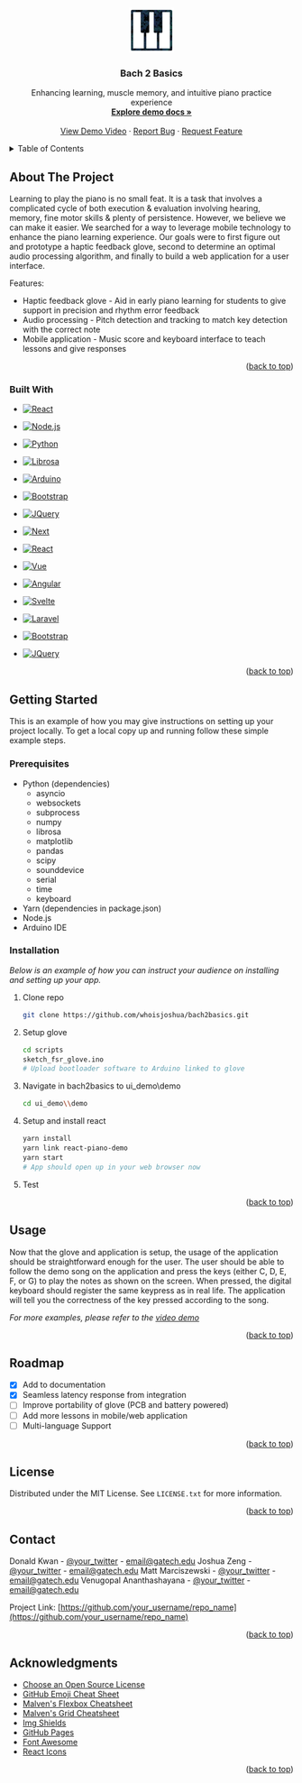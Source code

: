 <a id="readme-top"></a>
<!-- PROJECT SHIELDS -->
<!--
*** I'm using markdown "reference style" links for readability.
*** Reference links are enclosed in brackets [ ] instead of parentheses ( ).
*** See the bottom of this document for the declaration of the reference variables
*** for contributors-url, forks-url, etc. This is an optional, concise syntax you may use.
*** https://www.markdownguide.org/basic-syntax/#reference-style-links
-->

<!-- PROJECT LOGO -->
<br />
<div align="center">
  <a href="https://github.com/othneildrew/Best-README-Template">
    <img src="images/logo.png" alt="Logo" width="80" height="80">
  </a>

  <h3 align="center">Bach 2 Basics</h3>

  <p align="center">
    Enhancing learning, muscle memory, and intuitive piano practice experience
    <br />
    <a href="https://github.com/whoisjoshua/bach2basics/blob/main/ui_demo/demo/README.md"><strong>Explore demo docs »</strong></a>
    <br />
    <br />
    <a href="https://youtu.be/aqDngu3gyLE">View Demo Video</a>
    ·
    <a href="https://github.com/whoisjoshua/bach2basics/issues/new?labels=bug&template=bug-report---.md">Report Bug</a>
    ·
    <a href="https://github.com/whoisjoshua/bach2basics/issues/new?labels=enhancement&template=feature-request---.md">Request Feature</a>
  </p>
</div>



<!-- TABLE OF CONTENTS -->
<details>
  <summary>Table of Contents</summary>
  <ol>
    <li>
      <a href="#about-the-project">About The Project</a>
      <ul>
        <li><a href="#built-with">Built With</a></li>
      </ul>
    </li>
    <li>
      <a href="#getting-started">Getting Started</a>
      <ul>
        <li><a href="#prerequisites">Prerequisites</a></li>
        <li><a href="#installation">Installation</a></li>
      </ul>
    </li>
    <li><a href="#usage">Usage</a></li>
    <li><a href="#roadmap">Roadmap</a></li>
    <li><a href="#contributing">Contributing</a></li>
    <li><a href="#license">License</a></li>
    <li><a href="#contact">Contact</a></li>
    <li><a href="#acknowledgments">Acknowledgments</a></li>
  </ol>
</details>



<!-- ABOUT THE PROJECT -->
## About The Project

Learning to play the piano is no small feat. It is a task that involves a complicated cycle of both execution & evaluation involving hearing, memory, fine motor skills & plenty of persistence. However, we believe we can make it easier. We searched for a way to leverage mobile technology to enhance the piano learning experience. Our goals were to first figure out and prototype a haptic feedback glove, second to determine an optimal audio processing algorithm, and finally to build a web application for a user interface. 

Features:
* Haptic feedback glove - Aid in early piano learning for students to give support in precision and rhythm error feedback
* Audio processing - Pitch detection and tracking to match key detection with the correct note
* Mobile application - Music score and keyboard interface to teach lessons and give responses



<p align="right">(<a href="#readme-top">back to top</a>)</p>



### Built With

* [![React][React.js]][React-url]
* [![Node.js][Node.js]][Node-url]
* [![Python][Python.org]][Python-url]
* [![Librosa][Librosa.org]][Librosa-url]
* [![Arduino][Arduino.cc]][Arduino-url]
* [![Bootstrap][Bootstrap.com]][Bootstrap-url]
* [![JQuery][JQuery.com]][JQuery-url]

* [![Next][Next.js]][Next-url]
* [![React][React.js]][React-url]
* [![Vue][Vue.js]][Vue-url]
* [![Angular][Angular.io]][Angular-url]
* [![Svelte][Svelte.dev]][Svelte-url]
* [![Laravel][Laravel.com]][Laravel-url]
* [![Bootstrap][Bootstrap.com]][Bootstrap-url]
* [![JQuery][JQuery.com]][JQuery-url]

<p align="right">(<a href="#readme-top">back to top</a>)</p>



<!-- GETTING STARTED -->
## Getting Started

This is an example of how you may give instructions on setting up your project locally.
To get a local copy up and running follow these simple example steps.

### Prerequisites

* Python (dependencies)
  * asyncio
  * websockets
  * subprocess
  * numpy
  * librosa
  * matplotlib
  * pandas
  * scipy
  * sounddevice
  * serial
  * time
  * keyboard
* Yarn (dependencies in package.json)
* Node.js
* Arduino IDE


### Installation

_Below is an example of how you can instruct your audience on installing and setting up your app._

1. Clone repo 
   ```sh
   git clone https://github.com/whoisjoshua/bach2basics.git
   ```
2. Setup glove
   ```sh
   cd scripts
   sketch_fsr_glove.ino
   # Upload bootloader software to Arduino linked to glove
   ```
3. Navigate in bach2basics to ui_demo\demo
   ```sh
   cd ui_demo\\demo
   ```
3. Setup and install react
   ```sh
   yarn install
   yarn link react-piano-demo
   yarn start
   # App should open up in your web browser now
   ```
5. Test

<p align="right">(<a href="#readme-top">back to top</a>)</p>



<!-- USAGE EXAMPLES -->
## Usage

Now that the glove and application is setup, the usage of the application should be straightforward enough for the user. The user should be able to follow the demo song on the application and press the keys (either C, D, E, F, or G) to play the notes as shown on the screen. When pressed, the digital keyboard should register the same keypress as in real life. The application will tell you the correctness of the key pressed according to the song.

_For more examples, please refer to the [video demo](https://youtu.be/aqDngu3gyLE)_

<p align="right">(<a href="#readme-top">back to top</a>)</p>



<!-- ROADMAP -->
## Roadmap

- [x] Add to documentation
- [x] Seamless latency response from integration
- [ ] Improve portability of glove (PCB and battery powered)
- [ ] Add more lessons in mobile/web application
- [ ] Multi-language Support

<p align="right">(<a href="#readme-top">back to top</a>)</p>


<!-- LICENSE -->
## License

Distributed under the MIT License. See `LICENSE.txt` for more information.

<p align="right">(<a href="#readme-top">back to top</a>)</p>



<!-- CONTACT -->
## Contact

Donald Kwan - [@your_twitter](https://twitter.com/your_username) - email@gatech.edu
Joshua Zeng - [@your_twitter](https://twitter.com/your_username) - email@gatech.edu
Matt Marciszewski - [@your_twitter](https://twitter.com/your_username) - email@gatech.edu
Venugopal Ananthashayana - [@your_twitter](https://twitter.com/your_username) - email@gatech.edu

Project Link: [https://github.com/your_username/repo_name](https://github.com/your_username/repo_name)

<p align="right">(<a href="#readme-top">back to top</a>)</p>

<!-- ACKNOWLEDGMENTS -->
## Acknowledgments

* [Choose an Open Source License](https://choosealicense.com)
* [GitHub Emoji Cheat Sheet](https://www.webpagefx.com/tools/emoji-cheat-sheet)
* [Malven's Flexbox Cheatsheet](https://flexbox.malven.co/)
* [Malven's Grid Cheatsheet](https://grid.malven.co/)
* [Img Shields](https://shields.io)
* [GitHub Pages](https://pages.github.com)
* [Font Awesome](https://fontawesome.com)
* [React Icons](https://react-icons.github.io/react-icons/search)
<p align="right">(<a href="#readme-top">back to top</a>)</p>

<!-- MARKDOWN LINKS & IMAGES -->
<!-- https://www.markdownguide.org/basic-syntax/#reference-style-links -->
[React.js]: https://img.shields.io/badge/React-20232A?style=for-the-badge&logo=react&logoColor=61DAFB
[React-url]: https://reactjs.org/
[Node.js]: https://img.shields.io/badge/node.js-339933?style=for-the-badge&logo=Node.js&logoColor=white
[Node-url]: https://nodejs.org
[Python.org]: https://img.shields.io/badge/python-3670A0?style=for-the-badge&logo=python&logoColor=ffdd54
[Python-url]: https://www.python.org/
[Librosa.org]: https://img.shields.io/badge/Librosa-v0.10.0-ff6f61.svg
[Librosa-url]: https://librosa.org/
[Arduino.cc]: https://img.shields.io/badge/Arduino-00878F?logo=arduino&logoColor=fff&style=plastic
[Arduino-url]: https://www.arduino.cc/
[Bootstrap.com]: https://img.shields.io/badge/Bootstrap-563D7C?style=for-the-badge&logo=bootstrap&logoColor=white
[Bootstrap-url]: https://getbootstrap.com/
[JQuery.com]: https://img.shields.io/badge/jQuery-0769AD?style=for-the-badge&logo=jquery&logoColor=white
[JQuery-url]: https://jquery.com/
[README template]: https://github.com/othneildrew/Best-README-Template?tab=readme-ov-file

[Next.js]: https://img.shields.io/badge/next.js-000000?style=for-the-badge&logo=nextdotjs&logoColor=white
[Next-url]: https://nextjs.org/
[React.js]: https://img.shields.io/badge/React-20232A?style=for-the-badge&logo=react&logoColor=61DAFB
[React-url]: https://reactjs.org/
[Vue.js]: https://img.shields.io/badge/Vue.js-35495E?style=for-the-badge&logo=vuedotjs&logoColor=4FC08D
[Vue-url]: https://vuejs.org/
[Angular.io]: https://img.shields.io/badge/Angular-DD0031?style=for-the-badge&logo=angular&logoColor=white
[Angular-url]: https://angular.io/
[Svelte.dev]: https://img.shields.io/badge/Svelte-4A4A55?style=for-the-badge&logo=svelte&logoColor=FF3E00
[Svelte-url]: https://svelte.dev/
[Laravel.com]: https://img.shields.io/badge/Laravel-FF2D20?style=for-the-badge&logo=laravel&logoColor=white
[Laravel-url]: https://laravel.com
[Bootstrap.com]: https://img.shields.io/badge/Bootstrap-563D7C?style=for-the-badge&logo=bootstrap&logoColor=white
[Bootstrap-url]: https://getbootstrap.com
[JQuery.com]: https://img.shields.io/badge/jQuery-0769AD?style=for-the-badge&logo=jquery&logoColor=white
[JQuery-url]: https://jquery.com 